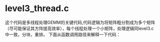 # level3_thread.c

这个代码是多线程处理GEMM的关键代码,代码逻辑为将矩阵粗分割成为多个矩阵（尽可能保证其方阵提高效率），每个线程处理一个小矩阵，处理逻辑同level3.c中一致，分块，重排。
下面从函数调用路径来解释一下代码：

## 
